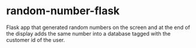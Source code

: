# random-number-flask
Flask app that generated random numbers on the screen and at the end of the display adds the same number into a database tagged with the customer id of the user. 
